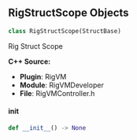 ## RigStructScope Objects

```python
class RigStructScope(StructBase)
```

Rig Struct Scope

**C++ Source:**

- **Plugin**: RigVM
- **Module**: RigVMDeveloper
- **File**: RigVMController.h

<a id="unreal.RigStructScope.__init__"></a>

#### __init__

```python
def __init__() -> None
```

<a id="unreal.RigModuleInstance"></a>